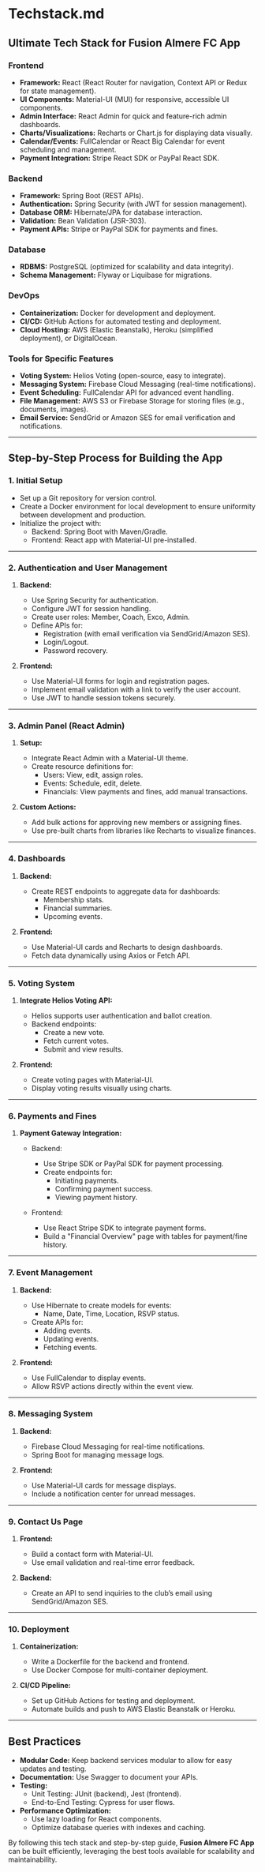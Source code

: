 # Techstack.md

## Ultimate Tech Stack for Fusion Almere FC App

### **Frontend**
- **Framework:** React (React Router for navigation, Context API or Redux for state management).
- **UI Components:** Material-UI (MUI) for responsive, accessible UI components.
- **Admin Interface:** React Admin for quick and feature-rich admin dashboards.
- **Charts/Visualizations:** Recharts or Chart.js for displaying data visually.
- **Calendar/Events:** FullCalendar or React Big Calendar for event scheduling and management.
- **Payment Integration:** Stripe React SDK or PayPal React SDK.

### **Backend**
- **Framework:** Spring Boot (REST APIs).
- **Authentication:** Spring Security (with JWT for session management).
- **Database ORM:** Hibernate/JPA for database interaction.
- **Validation:** Bean Validation (JSR-303).
- **Payment APIs:** Stripe or PayPal SDK for payments and fines.

### **Database**
- **RDBMS:** PostgreSQL (optimized for scalability and data integrity).
- **Schema Management:** Flyway or Liquibase for migrations.

### **DevOps**
- **Containerization:** Docker for development and deployment.
- **CI/CD:** GitHub Actions for automated testing and deployment.
- **Cloud Hosting:** AWS (Elastic Beanstalk), Heroku (simplified deployment), or DigitalOcean.

### **Tools for Specific Features**
- **Voting System:** Helios Voting (open-source, easy to integrate).
- **Messaging System:** Firebase Cloud Messaging (real-time notifications).
- **Event Scheduling:** FullCalendar API for advanced event handling.
- **File Management:** AWS S3 or Firebase Storage for storing files (e.g., documents, images).
- **Email Service:** SendGrid or Amazon SES for email verification and notifications.

---

## Step-by-Step Process for Building the App

### **1. Initial Setup**
- Set up a Git repository for version control.
- Create a Docker environment for local development to ensure uniformity between development and production.
- Initialize the project with:
  - Backend: Spring Boot with Maven/Gradle.
  - Frontend: React app with Material-UI pre-installed.

---

### **2. Authentication and User Management**
1. **Backend:**
   - Use Spring Security for authentication.
   - Configure JWT for session handling.
   - Create user roles: Member, Coach, Exco, Admin.
   - Define APIs for:
     - Registration (with email verification via SendGrid/Amazon SES).
     - Login/Logout.
     - Password recovery.

2. **Frontend:**
   - Use Material-UI forms for login and registration pages.
   - Implement email validation with a link to verify the user account.
   - Use JWT to handle session tokens securely.

---

### **3. Admin Panel (React Admin)**
1. **Setup:**
   - Integrate React Admin with a Material-UI theme.
   - Create resource definitions for:
     - Users: View, edit, assign roles.
     - Events: Schedule, edit, delete.
     - Financials: View payments and fines, add manual transactions.

2. **Custom Actions:**
   - Add bulk actions for approving new members or assigning fines.
   - Use pre-built charts from libraries like Recharts to visualize finances.

---

### **4. Dashboards**
1. **Backend:**
   - Create REST endpoints to aggregate data for dashboards:
     - Membership stats.
     - Financial summaries.
     - Upcoming events.

2. **Frontend:**
   - Use Material-UI cards and Recharts to design dashboards.
   - Fetch data dynamically using Axios or Fetch API.

---

### **5. Voting System**
1. **Integrate Helios Voting API:**
   - Helios supports user authentication and ballot creation.
   - Backend endpoints:
     - Create a new vote.
     - Fetch current votes.
     - Submit and view results.

2. **Frontend:**
   - Create voting pages with Material-UI.
   - Display voting results visually using charts.

---

### **6. Payments and Fines**
1. **Payment Gateway Integration:**
   - Backend:
     - Use Stripe SDK or PayPal SDK for payment processing.
     - Create endpoints for:
       - Initiating payments.
       - Confirming payment success.
       - Viewing payment history.

   - Frontend:
     - Use React Stripe SDK to integrate payment forms.
     - Build a "Financial Overview" page with tables for payment/fine history.

---

### **7. Event Management**
1. **Backend:**
   - Use Hibernate to create models for events:
     - Name, Date, Time, Location, RSVP status.
   - Create APIs for:
     - Adding events.
     - Updating events.
     - Fetching events.

2. **Frontend:**
   - Use FullCalendar to display events.
   - Allow RSVP actions directly within the event view.

---

### **8. Messaging System**
1. **Backend:**
   - Firebase Cloud Messaging for real-time notifications.
   - Spring Boot for managing message logs.

2. **Frontend:**
   - Use Material-UI cards for message displays.
   - Include a notification center for unread messages.

---

### **9. Contact Us Page**
1. **Frontend:**
   - Build a contact form with Material-UI.
   - Use email validation and real-time error feedback.

2. **Backend:**
   - Create an API to send inquiries to the club’s email using SendGrid/Amazon SES.

---

### **10. Deployment**
1. **Containerization:**
   - Write a Dockerfile for the backend and frontend.
   - Use Docker Compose for multi-container deployment.

2. **CI/CD Pipeline:**
   - Set up GitHub Actions for testing and deployment.
   - Automate builds and push to AWS Elastic Beanstalk or Heroku.

---

## Best Practices
- **Modular Code:** Keep backend services modular to allow for easy updates and testing.
- **Documentation:** Use Swagger to document your APIs.
- **Testing:**
  - Unit Testing: JUnit (backend), Jest (frontend).
  - End-to-End Testing: Cypress for user flows.
- **Performance Optimization:**
  - Use lazy loading for React components.
  - Optimize database queries with indexes and caching.

By following this tech stack and step-by-step guide, **Fusion Almere FC App** can be built efficiently, leveraging the best tools available for scalability and maintainability.

